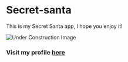 # **Secret-santa**

This is my Secret Santa app, I hope you enjoy it!

![Under Construction Image](https://campnesher.org/wp-content/uploads/sites/7/2020/09/Under-Construction-Sign.png)

### Visit my profile [here](https://github.com/brunobarbagelata)
